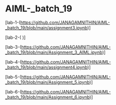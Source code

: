 # AIML-_batch_19
[lab-1-(https://github.com/JANAGAMNITHIN/AIML-_batch_19/blob/main/assignment3.ipynb)]

[lab-2-(       )]

[lab-3-(https://github.com/JANAGAMNITHIN/AIML-_batch_19/blob/main/Assignment_3_AIML.ipynb)]

[lab-4-(https://github.com/JANAGAMNITHIN/AIML-_batch_19/blob/main/assignment4.ipynb)]

[lab-5-(https://github.com/JANAGAMNITHIN/AIML-_batch_19/blob/main/Assignment_5.ipynb)]

[lab-6-(https://github.com/JANAGAMNITHIN/AIML-_batch_19/blob/main/Assignment_6.ipynb)]
